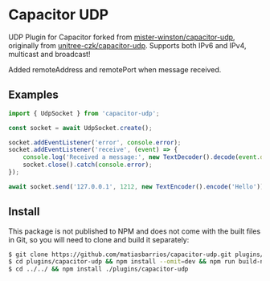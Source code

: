 # Capacitor UDP

UDP Plugin for Capacitor forked from [mister-winston/capacitor-udp](https://github.com/mister-winston/capacitor-udp), originally from [unitree-czk/capacitor-udp](https://github.com/unitree-czk/capacitor-udp).
Supports both IPv6 and IPv4, multicast and broadcast!

Added remoteAddress and remotePort when message received.

## Examples

```typescript
import { UdpSocket } from 'capacitor-udp';

const socket = await UdpSocket.create();

socket.addEventListener('error', console.error);
socket.addEventListener('receive', (event) => {
    console.log('Received a message:', new TextDecoder().decode(event.detail.buffer), event.detail.remoteAddress, event.detail.remotePort);
    socket.close().catch(console.error);
});

await socket.send('127.0.0.1', 1212, new TextEncoder().encode('Hello'));
```

## Install

This package is not published to NPM and does not come with the built files in Git, so you will need to clone and build it separately:

```bash
$ git clone https://github.com/matiasbarrios/capacitor-udp.git plugins/capacitor-udp
$ cd plugins/capacitor-udp && npm install --omit=dev && npm run build-no-electron
$ cd ../../ && npm install ./plugins/capacitor-udp
```
